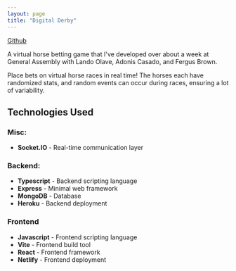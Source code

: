 ```yaml
---
layout: page
title: "Digital Derby"
---
```


<a rel="me" href="https://github.com/digitalderby">
    Github
</a>

A virtual horse betting game that I've developed over about a week at General Assembly with Lando Olave, Adonis Casado, and Fergus Brown.

Place bets on virtual horse races in real time! The horses each have randomized stats, and random events can occur during races, ensuring a lot of variability.

## Technologies Used

### Misc:

- **Socket.IO** - Real-time communication layer

### Backend:

- **Typescript** - Backend scripting language
- **Express** - Minimal web framework
- **MongoDB** - Database
- **Heroku** - Backend deployment

### Frontend

- **Javascript** - Frontend scripting language
- **Vite** - Frontend build tool
- **React** - Frontend framework
- **Netlify** - Frontend deployment
